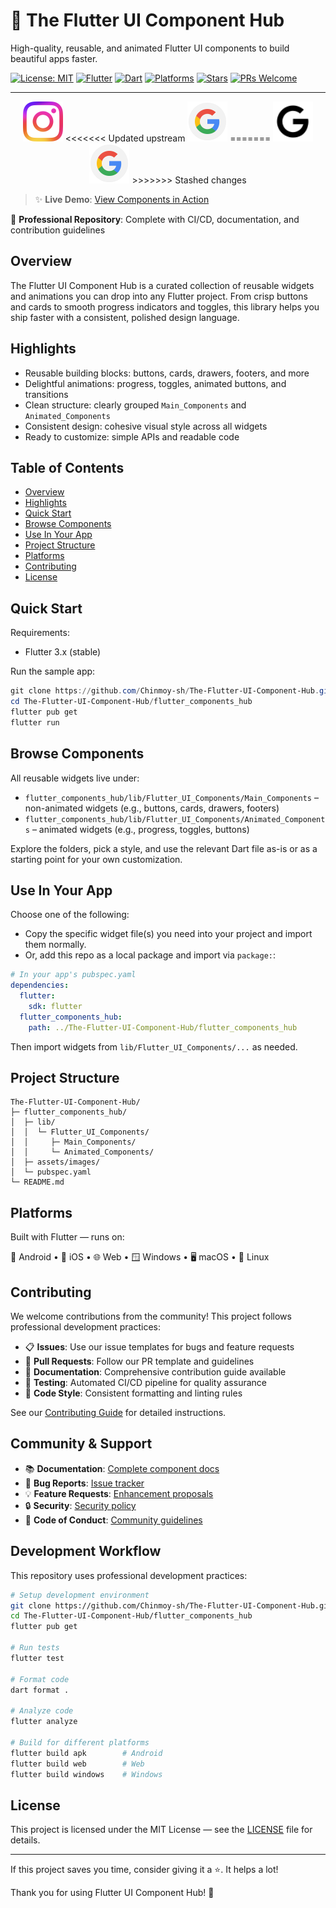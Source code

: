 # 📱 The Flutter UI Component Hub

High-quality, reusable, and animated Flutter UI components to build beautiful apps faster.

[![License: MIT](https://img.shields.io/badge/License-MIT-0ea5e9.svg)](LICENSE)
[![Flutter](https://img.shields.io/badge/Flutter-3%2B-02569B?logo=flutter&logoColor=white)](https://flutter.dev)
[![Dart](https://img.shields.io/badge/Dart-Enabled-0175C2?logo=dart&logoColor=white)](https://dart.dev)
[![Platforms](https://img.shields.io/badge/Platforms-Android%20|%20iOS%20|%20Web%20|%20Windows%20|%20macOS%20|%20Linux-7c3aed)](#platforms)
[![Stars](https://img.shields.io/github/stars/Chinmoy-sh/The-Flutter-UI-Component-Hub?style=social)](https://github.com/Chinmoy-sh/The-Flutter-UI-Component-Hub/stargazers)
[![PRs Welcome](https://img.shields.io/badge/PRs-welcome-10b981.svg)](https://github.com/Chinmoy-sh/The-Flutter-UI-Component-Hub/pulls)

---

<!-- markdownlint-disable MD033 -->
<p align="center">
  <img src="flutter_components_hub/assets/images/Instagram_Glyph_Gradient.png" alt="Instagram Logo" height="64" />
<<<<<<< Updated upstream

  <img src="flutter_components_hub/assets/images/Search_GSA.original.png" alt="Google Logo" height="64" />
=======
  <img src="flutter_components_hub/assets/images/icons8-google-55.png" alt="Google Logo" height="64" />
  <img src="flutter_components_hub/assets/images/Search_GSA.original.png" alt="Search Icon" height="64" />
>>>>>>> Stashed changes
</p>
<!-- markdownlint-enable MD033 -->

> ✨ **Live Demo**: [View Components in Action](https://chinmoy-sh.github.io/The-Flutter-UI-Component-Hub/)

🎯 **Professional Repository**: Complete with CI/CD, documentation, and contribution guidelines

## Overview

The Flutter UI Component Hub is a curated collection of reusable widgets and animations you can drop into any Flutter project. From crisp buttons and cards to smooth progress indicators and toggles, this library helps you ship faster with a consistent, polished design language.

## Highlights

- Reusable building blocks: buttons, cards, drawers, footers, and more
- Delightful animations: progress, toggles, animated buttons, and transitions
- Clean structure: clearly grouped `Main_Components` and `Animated_Components`
- Consistent design: cohesive visual style across all widgets
- Ready to customize: simple APIs and readable code

## Table of Contents

- [Overview](#overview)
- [Highlights](#highlights)
- [Quick Start](#quick-start)
- [Browse Components](#browse-components)
- [Use In Your App](#use-in-your-app)
- [Project Structure](#project-structure)
- [Platforms](#platforms)
- [Contributing](#contributing)
- [License](#license)

## Quick Start

Requirements:

- Flutter 3.x (stable)

Run the sample app:

```powershell
git clone https://github.com/Chinmoy-sh/The-Flutter-UI-Component-Hub.git
cd The-Flutter-UI-Component-Hub/flutter_components_hub
flutter pub get
flutter run
```

## Browse Components

All reusable widgets live under:

- `flutter_components_hub/lib/Flutter_UI_Components/Main_Components` – non-animated widgets (e.g., buttons, cards, drawers, footers)
- `flutter_components_hub/lib/Flutter_UI_Components/Animated_Components` – animated widgets (e.g., progress, toggles, buttons)

Explore the folders, pick a style, and use the relevant Dart file as-is or as a starting point for your own customization.

## Use In Your App

Choose one of the following:

- Copy the specific widget file(s) you need into your project and import them normally.
- Or, add this repo as a local package and import via `package:`:

```yaml
# In your app's pubspec.yaml
dependencies:
  flutter:
    sdk: flutter
  flutter_components_hub:
    path: ../The-Flutter-UI-Component-Hub/flutter_components_hub
```

Then import widgets from `lib/Flutter_UI_Components/...` as needed.

## Project Structure

```text
The-Flutter-UI-Component-Hub/
├─ flutter_components_hub/
│  ├─ lib/
│  │  └─ Flutter_UI_Components/
│  │     ├─ Main_Components/
│  │     └─ Animated_Components/
│  ├─ assets/images/
│  └─ pubspec.yaml
└─ README.md
```

## Platforms

Built with Flutter — runs on:

🤖 Android • 🍎 iOS • 🌐 Web • 🪟 Windows • 🖥️ macOS • 🐧 Linux

## Contributing

We welcome contributions from the community! This project follows professional development practices:

- 📋 **Issues**: Use our issue templates for bugs and feature requests
- 🔄 **Pull Requests**: Follow our PR template and guidelines
- 📖 **Documentation**: Comprehensive contribution guide available
- 🧪 **Testing**: Automated CI/CD pipeline for quality assurance
- 📝 **Code Style**: Consistent formatting and linting rules

See our [Contributing Guide](CONTRIBUTING.md) for detailed instructions.

## Community & Support

- 📚 **Documentation**: [Complete component docs](docs/)
- 🐛 **Bug Reports**: [Issue tracker](https://github.com/Chinmoy-sh/The-Flutter-UI-Component-Hub/issues)
- 💡 **Feature Requests**: [Enhancement proposals](https://github.com/Chinmoy-sh/The-Flutter-UI-Component-Hub/issues/new?template=feature_request.yml)
- 🔒 **Security**: [Security policy](SECURITY.md)
- 📜 **Code of Conduct**: [Community guidelines](CODE_OF_CONDUCT.md)

## Development Workflow

This repository uses professional development practices:

```bash
# Setup development environment
git clone https://github.com/Chinmoy-sh/The-Flutter-UI-Component-Hub.git
cd The-Flutter-UI-Component-Hub/flutter_components_hub
flutter pub get

# Run tests
flutter test

# Format code
dart format .

# Analyze code
flutter analyze

# Build for different platforms
flutter build apk        # Android
flutter build web        # Web
flutter build windows    # Windows
```

## License

This project is licensed under the MIT License — see the [LICENSE](LICENSE) file for details.

---

If this project saves you time, consider giving it a ⭐️. It helps a lot!

Thank you for using Flutter UI Component Hub! 🚀
